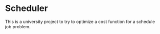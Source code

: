 # Scheduler
This is a university project to try to optimize a cost function for a schedule job problem.
